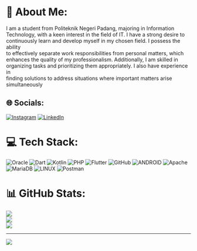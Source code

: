 # 💫 About Me:
I am a student from Politeknik Negeri Padang, majoring in Information<br>Technology, with a keen interest in the field of IT. I have a strong desire to<br>continuously learn and develop myself in my chosen field. I possess the ability<br>to effectively separate work responsibilities from personal matters, which<br>enhances the quality of my professionalism. Additionally, I am skilled in<br>organizing tasks and prioritizing them appropriately. I also have experience in<br>finding solutions to address situations where important matters arise<br>simultaneously


## 🌐 Socials:
[![Instagram](https://img.shields.io/badge/Instagram-%23E4405F.svg?logo=Instagram&logoColor=white)](https://instagram.com/fadhelyaa) [![LinkedIn](https://img.shields.io/badge/LinkedIn-%230077B5.svg?logo=linkedin&logoColor=white)](https://linkedin.com/in/fadhellya) 

# 💻 Tech Stack:
![Oracle](https://img.shields.io/badge/Oracle-F80000?style=for-the-badge&logo=oracle&logoColor=white) ![Dart](https://img.shields.io/badge/dart-%230175C2.svg?style=for-the-badge&logo=dart&logoColor=white) ![Kotlin](https://img.shields.io/badge/kotlin-%230095D5.svg?style=for-the-badge&logo=kotlin&logoColor=white) ![PHP](https://img.shields.io/badge/php-%23777BB4.svg?style=for-the-badge&logo=php&logoColor=white) ![Flutter](https://img.shields.io/badge/Flutter-%2302569B.svg?style=for-the-badge&logo=Flutter&logoColor=white) ![GitHub](https://img.shields.io/badge/GitHub-%23121011.svg?style=for-the-badge&logo=github&logoColor=white) ![ANDROID](https://img.shields.io/badge/android-%2320232a.svg?style=for-the-badge&logo=android&logoColor=%a4c639) ![Apache](https://img.shields.io/badge/apache-%23D42029.svg?style=for-the-badge&logo=apache&logoColor=white) ![MariaDB](https://img.shields.io/badge/MariaDB-003545?style=for-the-badge&logo=mariadb&logoColor=white) ![LINUX](https://img.shields.io/badge/Linux-FCC624?style=for-the-badge&logo=linux&logoColor=black) ![Postman](https://img.shields.io/badge/Postman-FF6C37?style=for-the-badge&logo=postman&logoColor=white)
# 📊 GitHub Stats:
![](https://github-readme-stats.vercel.app/api?username=Fadhellya&theme=gruvbox&hide_border=false&include_all_commits=false&count_private=false)<br/>
![](https://github-readme-streak-stats.herokuapp.com/?user=Fadhellya&theme=gruvbox&hide_border=false)<br/>
![](https://github-readme-stats.vercel.app/api/top-langs/?username=Fadhellya&theme=gruvbox&hide_border=false&include_all_commits=false&count_private=false&layout=compact)

---
[![](https://visitcount.itsvg.in/api?id=Fadhellya&icon=0&color=0)](https://visitcount.itsvg.in)

<!-- Proudly created with GPRM ( https://gprm.itsvg.in ) -->